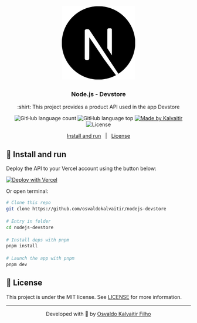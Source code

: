 <h1 align="center">
    <img src="/.github/assets/logo.png"
    width="200px"
    alt="Logo" />
</h1>

<h3 align="center">
  Node.js - Devstore
</h3>

<p align="center">
  :shirt: This project provides a product API used in the app Devstore
</p>
    
<p align="center">
  <img alt="GitHub language count" src="https://img.shields.io/github/languages/count/osvaldokalvaitir/nodejs-devstore.svg?color=00A83A">

  <img alt="GitHub language top" src="https://img.shields.io/github/languages/top/osvaldokalvaitir/nodejs-devstore.svg?color=00A83A">

  <a href="https://kalvaitir.com/">
    <img alt="Made by Kalvaitir" src="https://img.shields.io/badge/made%20by-Kalvaitir-00A83A">
  </a>

  <img alt="License" src="https://img.shields.io/badge/license-MIT-00A83A">
</p>

<p align="center">
  <a href="#wrench-install-and-run">Install and run</a>&nbsp;&nbsp;&nbsp;|&nbsp;&nbsp;&nbsp;<a href="#memo-license">License</a>
</p>

## :wrench: Install and run

Deploy the API to your Vercel account using the button below:

[![Deploy with Vercel](https://vercel.com/button)](https://vercel.com/new/clone?repository-url=https%3A%2F%2Fgithub.com%2Frocketseat-education%2Fignite-devstore-api)

Or open terminal:

```sh
# Clone this repo
git clone https://github.com/osvaldokalvaitir/nodejs-devstore

# Entry in folder
cd nodejs-devstore

# Install deps with pnpm
pnpm install

# Launch the app with pnpm
pnpm dev
```

## :memo: License

This project is under the MIT license. See [LICENSE](/LICENSE) for more information.

---

<p align="center">
Developed with 💚 by <a href="https://www.linkedin.com/in/osvaldokalvaitir">Osvaldo Kalvaitir Filho</a>
</p>
